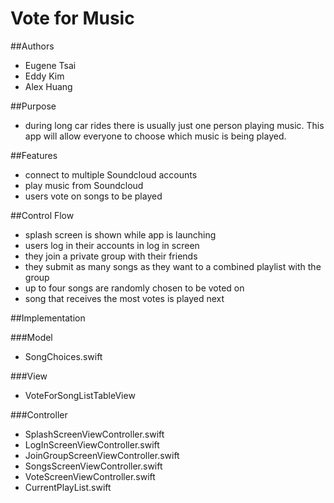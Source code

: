 # Vote for Music

##Authors
  * Eugene Tsai
  * Eddy Kim
  * Alex Huang

##Purpose
  * during long car rides there is usually just one person playing music. This 
 app will allow everyone to choose which music is being played.

##Features
  * connect to multiple Soundcloud accounts
  * play music from Soundcloud
  * users vote on songs to be played 

##Control Flow
  * splash screen is shown while app is launching
  * users log in their accounts in log in screen
  * they join a private group with their friends
  * they submit as many songs as they want to a combined playlist with the group
  * up to four songs are randomly chosen to be voted on 
  * song that receives the most votes is played next
  
##Implementation

###Model
  * SongChoices.swift

###View
  * VoteForSongListTableView

###Controller
  * SplashScreenViewController.swift
  * LogInScreenViewController.swift
  * JoinGroupScreenViewController.swift
  * SongsScreenViewController.swift
  * VoteScreenViewController.swift
  * CurrentPlayList.swift
